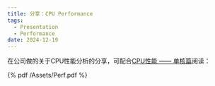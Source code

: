 ```yaml
---
title: 分享：CPU Performance
tags:
  - Presentation
  - Performance
date: 2024-12-19
---
```



在公司做的关于CPU性能分析的分享，可配合[CPU性能 —— 单核篇](https://jsjtxietian.github.io/2024/08/19/perf_single_core/)阅读：

{% pdf /Assets/Perf.pdf %}